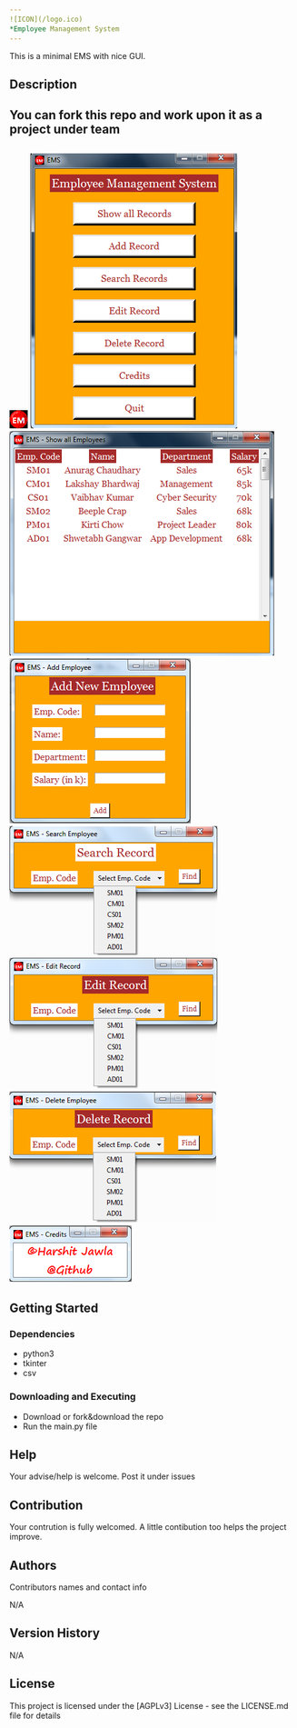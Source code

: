```yaml
---
![ICON](/logo.ico)
*Employee Management System
---
```


This is a minimal EMS with nice GUI.

## Description

You can fork this repo and work upon it as a project under team
---
![ICON](/logo.ico)
![main.py](/snapshots/main.png)
![showall.py](/snapshots/showall.png)
![addrecord.py](/snapshots/addrecord.png)
![searchrec.py](/snapshots/searchrec.png)
![edit.py](/snapshots/edit.png)
![delete.py](/snapshots/delete.png)
![credits.py](/snapshots/credits.png)
---


## Getting Started

### Dependencies

* python3
* tkinter
* csv

### Downloading and Executing
* Download or fork&download the repo
* Run the main.py file

## Help

Your advise/help is welcome. Post it under issues

## Contribution

Your contrution is fully welcomed. A little contibution too helps the project improve.

## Authors

Contributors names and contact info

N/A

## Version History

N/A

## License

This project is licensed under the [AGPLv3] License - see the LICENSE.md file for details
